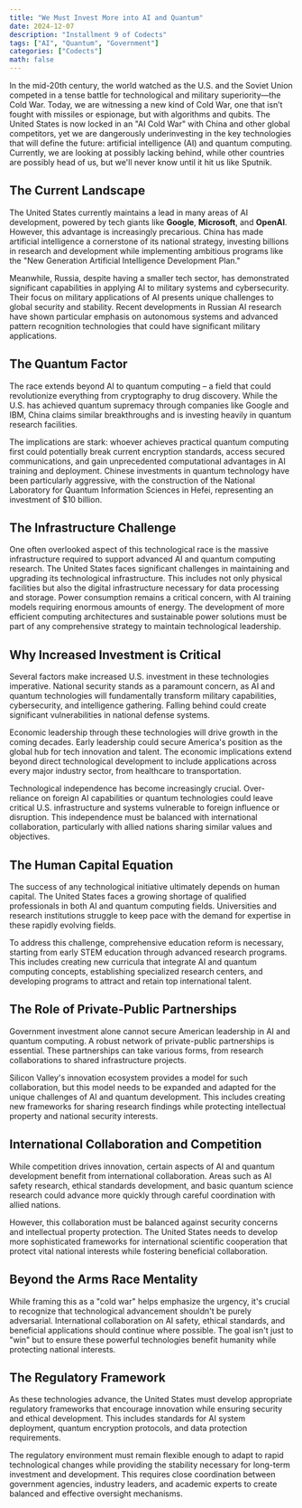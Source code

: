 ```yaml
---
title: "We Must Invest More into AI and Quantum"
date: 2024-12-07
description: "Installment 9 of Codects"
tags: ["AI", "Quantum", "Government"]
categories: ["Codects"]
math: false
---
```


In the mid-20th century, the world watched as the U.S. and the Soviet Union competed in a tense battle for technological and military superiority—the Cold War. Today, we are witnessing a new kind of Cold War, one that isn’t fought with missiles or espionage, but with algorithms and qubits. The United States is now locked in an "AI Cold War" with China and other global competitors, yet we are dangerously underinvesting in the key technologies that will define the future: artificial intelligence (AI) and quantum computing. Currently, we are looking at possibly lacking behind, while other countries are possibly head of us, but we'll never know until it hit us like Sputnik.

## The Current Landscape

The United States currently maintains a lead in many areas of AI development, powered by tech giants like **Google**, **Microsoft**, and **OpenAI**. However, this advantage is increasingly precarious. China has made artificial intelligence a cornerstone of its national strategy, investing billions in research and development while implementing ambitious programs like the "New Generation Artificial Intelligence Development Plan."

Meanwhile, Russia, despite having a smaller tech sector, has demonstrated significant capabilities in applying AI to military systems and cybersecurity. Their focus on military applications of AI presents unique challenges to global security and stability. Recent developments in Russian AI research have shown particular emphasis on autonomous systems and advanced pattern recognition technologies that could have significant military applications.

## The Quantum Factor

The race extends beyond AI to quantum computing – a field that could revolutionize everything from cryptography to drug discovery. While the U.S. has achieved quantum supremacy through companies like Google and IBM, China claims similar breakthroughs and is investing heavily in quantum research facilities.

The implications are stark: whoever achieves practical quantum computing first could potentially break current encryption standards, access secured communications, and gain unprecedented computational advantages in AI training and deployment. Chinese investments in quantum technology have been particularly aggressive, with the construction of the National Laboratory for Quantum Information Sciences in Hefei, representing an investment of $10 billion.

## The Infrastructure Challenge

One often overlooked aspect of this technological race is the massive infrastructure required to support advanced AI and quantum computing research. The United States faces significant challenges in maintaining and upgrading its technological infrastructure. This includes not only physical facilities but also the digital infrastructure necessary for data processing and storage.
Power consumption remains a critical concern, with AI training models requiring enormous amounts of energy. The development of more efficient computing architectures and sustainable power solutions must be part of any comprehensive strategy to maintain technological leadership.

## Why Increased Investment is Critical

Several factors make increased U.S. investment in these technologies imperative. National security stands as a paramount concern, as AI and quantum technologies will fundamentally transform military capabilities, cybersecurity, and intelligence gathering. Falling behind could create significant vulnerabilities in national defense systems.

Economic leadership through these technologies will drive growth in the coming decades. Early leadership could secure America's position as the global hub for tech innovation and talent. The economic implications extend beyond direct technological development to include applications across every major industry sector, from healthcare to transportation.

Technological independence has become increasingly crucial. Over-reliance on foreign AI capabilities or quantum technologies could leave critical U.S. infrastructure and systems vulnerable to foreign influence or disruption. This independence must be balanced with international collaboration, particularly with allied nations sharing similar values and objectives.

## The Human Capital Equation

The success of any technological initiative ultimately depends on human capital. The United States faces a growing shortage of qualified professionals in both AI and quantum computing fields. Universities and research institutions struggle to keep pace with the demand for expertise in these rapidly evolving fields.

To address this challenge, comprehensive education reform is necessary, starting from early STEM education through advanced research programs. This includes creating new curricula that integrate AI and quantum computing concepts, establishing specialized research centers, and developing programs to attract and retain top international talent.

## The Role of Private-Public Partnerships

Government investment alone cannot secure American leadership in AI and quantum computing. A robust network of private-public partnerships is essential. These partnerships can take various forms, from research collaborations to shared infrastructure projects.

Silicon Valley's innovation ecosystem provides a model for such collaboration, but this model needs to be expanded and adapted for the unique challenges of AI and quantum development. This includes creating new frameworks for sharing research findings while protecting intellectual property and national security interests.

## International Collaboration and Competition

While competition drives innovation, certain aspects of AI and quantum development benefit from international collaboration. Areas such as AI safety research, ethical standards development, and basic quantum science research could advance more quickly through careful coordination with allied nations.

However, this collaboration must be balanced against security concerns and intellectual property protection. The United States needs to develop more sophisticated frameworks for international scientific cooperation that protect vital national interests while fostering beneficial collaboration.

## Beyond the Arms Race Mentality

While framing this as a "cold war" helps emphasize the urgency, it's crucial to recognize that technological advancement shouldn't be purely adversarial. International collaboration on AI safety, ethical standards, and beneficial applications should continue where possible. The goal isn't just to "win" but to ensure these powerful technologies benefit humanity while protecting national interests.

## The Regulatory Framework

As these technologies advance, the United States must develop appropriate regulatory frameworks that encourage innovation while ensuring security and ethical development. This includes standards for AI system deployment, quantum encryption protocols, and data protection requirements.

The regulatory environment must remain flexible enough to adapt to rapid technological changes while providing the stability necessary for long-term investment and development. This requires close coordination between government agencies, industry leaders, and academic experts to create balanced and effective oversight mechanisms.